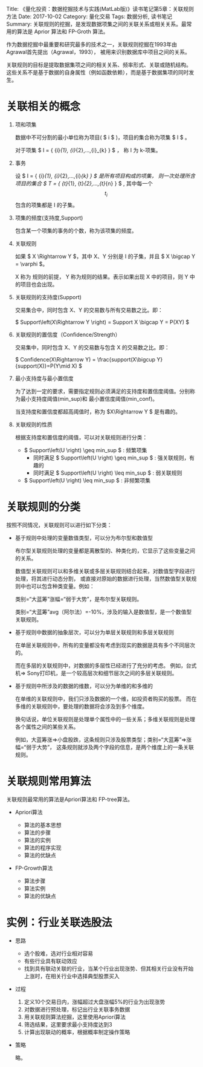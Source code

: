Title: 《量化投资：数据挖掘技术与实践(MatLab版)》读书笔记第5章：关联规则方法
Date: 2017-10-02
Category: 量化交易
Tags: 数据分析, 读书笔记
Summary: 关联规则的挖掘，是发现数据项集之间的关联关系或相关关系。最常用的算法是 Aprior 算法和 FP-Groth 算法。


作为数据挖掘中最重要和研究最多的技术之一，关联规则挖掘在1993年由Agrawal首先提出（Agrawal，1993），
被用来识别数据库中项目之间的关系。

关联规则的目标是提取数据集项之间的相关关系、频率形式、关联或随机结构。
这些关系不是基于数据的自身属性（例如函数依赖），而是基于数据集项的同时发生。

# 关联相关的概念

1. 项和项集

   数据中不可分割的最小单位称为项目( $ i $ )，项目的集合称为项集 $ I $ 。

   对于项集 $ I = \{ {i}_{1}, {i}_{2},...,{i}_{k} \} $ ， 称 I 为 k-项集。

2. 事务

   设 $ I = \{ {i}_{1}, {i}_{2},...,{i}_{k} \} $ 是所有项目构成的项集，
   则一次处理所含项目的集合 $ T = \{ {t}_{1}, {t}_{2},...,{t}_{n} \} $ ,
   其中每一个 $$ {t}_{i} $$ 包含的项集都是 I 的子集。

3. 项集的频度(支持度,Support)

   包含某一个项集的事务的个数，称为该项集的频度。

4. 关联规则

   如果 $ X \Rightarrow Y $，其中 X、Y 分别是 I 的子集，并且 $ X \bigcap Y = \varphi $。

   X 称为 规则的前提， Y 称为规则的结果。表示如果出现 X 中的项目，则 Y 中的项目也会出现。

5. 关联规则的支持度(Support)

   交易集合中，同时包含 X、Y 的交易数与所有交易数之比。即：

   $ Support\left(X\Rightarrow Y \right) = Support X \bigcap Y = P(XY) $

6. 关联规则的置信度（Confidence/Strength）

   交易集中，同时包含 X、Y 的交易数与包含 X 的交易数之比。即：

   $ Confidence(X\Rightarrow Y) = \frac{support(X\bigcup Y}{support(X)}=P(Y\mid X) $

7. 最小支持度与最小置信度

   为了达到一定的要求，需要指定规则必须满足的支持度和置信度阈值。分别称为最小支持度阈值(min_sup)和
   最小置信度阈值(min_conf)。

   当支持度和置信度都超高阈值时，称为 $X\Rightarrow Y $ 是有趣的。

8. 关联规则的性质

   根据支持度和置信度的阈值，可以对关联规则进行分类：

   + $ Support\left(U \right) \geq min\_sup $ : 频繁项集
     - 同时满足 $ Support\left(U \right) \geq min\_sup $ : 强关联规则，有趣的
     - 同时满足 $ Support\left(U \right) \leq min\_sup $ : 弱关联规则
   + $ Support\left(U \right) \leq min\_sup $ : 非频繁项集


# 关联规则的分类

按照不同情况，关联规则可以进行如下分类：

- 基于规则中处理的变量数值类型，可以分为布尔型和数值型

  布尔型关联规则处理的变量都是离散型的、种类化的，它显示了这些变量之间的关系。

  数值型关联规则可以和多维关联或多层关联规则结合起来，对数值型字段进行处理，将其进行动态分割，
  或直接对原始的数据进行处理，当然数值型关联规则中也可以包含种类变量。例如：

  类别=“大蓝筹”涨幅=“弱于大势”，是布尔型关联规则。

  类别=“大蓝筹”avg（阿尔法）=-10%，涉及的输入是数值型，是一个数值型关联规则。

- 基于规则中数据的抽象层次，可以分为单层关联规则和多层关联规则

  在单层关联规则中，所有的变量都没有考虑到现实的数据是具有多个不同层次的。

  而在多层的关联规则中，对数据的多层性已经进行了充分的考虑。
  例如，台式机=> Sony打印机，是一个较高层次和细节层次之间的多层关联规则。

- 基于规则中所涉及的数据的维数，可以分为单维的和多维的

  在单维的关联规则中，我们只涉及数据的一个维，如投资者购买的股票。
  而在多维的关联规则中，要处理的数据将会涉及到多个维度。

  换句话说，单位关联规则是处理单个属性中的一些关系；多维关联规则是处理各个属性之间的某些关系。

  例如，大蓝筹涨=>小盘股跌，这条规则只涉及股票类型；类别=“大蓝筹”=>涨幅=“弱于大势”，
  这条规则就涉及两个字段的信息，是两个维度上的一条关联规则。


# 关联规则常用算法

关联规则最常用的算法是Apriori算法和 FP-tree算法。

- Apriori算法

  + 算法的基本思想
  + 算法的步骤
  + 算法的实例
  + 算法的程序实现
  + 算法的优缺点

- FP-Growth算法

  + 算法步骤
  + 算法实例
  + 算法的优缺点

# 实例：行业关联选股法

- 思路

  + 选个股难，选对行业相对容易
  + 有些行业具有联动效应
  + 找到具有联动关联的行业，当某个行业出现涨势、但其相关行业没有开始上涨时，在相关行业中选择典型股票买入

- 过程

  1. 定义10个交易日内，涨幅超过大盘涨幅5%的行业为出现涨势
  2. 对数据进行预处理，标记出行业关联事务数据
  3. 用关联规则算法挖掘，这里使用Apriori算法
  4. 筛选结果，这里要求最小支持度达到3
  5. 计算出现联动的概率，根据概率制定操作策略

- 策略

  略。







